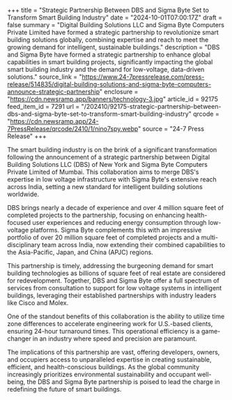 +++
title = "Strategic Partnership Between DBS and Sigma Byte Set to Transform Smart Building Industry"
date = "2024-10-01T07:00:17Z"
draft = false
summary = "Digital Building Solutions LLC and Sigma Byte Computers Private Limited have formed a strategic partnership to revolutionize smart building solutions globally, combining expertise and reach to meet the growing demand for intelligent, sustainable buildings."
description = "DBS and Sigma Byte have formed a strategic partnership to enhance global capabilities in smart building projects, significantly impacting the global smart building industry and the demand for low-voltage, data-driven solutions."
source_link = "https://www.24-7pressrelease.com/press-release/514835/digital-building-solutions-and-sigma-byte-computers-announce-strategic-partnership"
enclosure = "https://cdn.newsramp.app/banners/technology-3.jpg"
article_id = 92175
feed_item_id = 7291
url = "/202410/92175-strategic-partnership-between-dbs-and-sigma-byte-set-to-transform-smart-building-industry"
qrcode = "https://cdn.newsramp.app/24-7PressRelease/qrcode/2410/1/nino7spy.webp"
source = "24-7 Press Release"
+++

<p>The smart building industry is on the brink of a significant transformation following the announcement of a strategic partnership between Digital Building Solutions LLC (DBS) of New York and Sigma Byte Computers Private Limited of Mumbai. This collaboration aims to merge DBS's expertise in low voltage infrastructure with Sigma Byte's extensive reach across India, setting a new standard for intelligent building solutions worldwide.</p><p>DBS brings nearly a decade of experience and over 4 million square feet of completed projects to the partnership, focusing on enhancing health-focused user experiences and reducing energy consumption through low-voltage platforms. Sigma Byte complements this with an impressive portfolio of over 20 million square feet of completed projects and a multi-disciplinary team across India, now extending their combined capabilities to the Asia-Pacific, Japan, and China (APJC) regions.</p><p>This partnership is timely, addressing the burgeoning demand for smart building technologies as billions of square feet of real estate are considered for redevelopment. Together, DBS and Sigma Byte offer a full spectrum of services from consultation to support for low voltage systems in intelligent buildings, leveraging their established partnerships with industry leaders like Cisco and Molex.</p><p>One of the standout benefits of this collaboration is the ability to utilize time zone differences to accelerate engineering work for U.S.-based clients, ensuring 24-hour turnaround times. This operational efficiency is a game-changer in an industry where speed and precision are paramount.</p><p>The implications of this partnership are vast, offering developers, owners, and occupiers access to unparalleled expertise in creating sustainable, efficient, and health-conscious buildings. As the global community increasingly prioritizes environmental sustainability and occupant well-being, the DBS and Sigma Byte partnership is poised to lead the charge in redefining the future of smart buildings.</p>